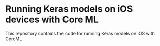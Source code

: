 # Running Keras models on iOS devices with Core ML
This repository contains the code for running Keras models on iOS with CoreML
